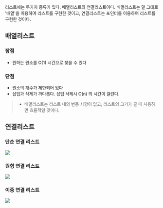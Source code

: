 리스트에는 두가지 종류가 있다. 배열리스트와 연결리스트이다. 배열리스트는 말 그대로 '배열'을 이용하여 리스트를 구현한 것이고, 연결리스트는 포인터를 이용하여 리스트를 구현한 것이다.

## 배열리스트

### 장점

- 원하는 원소를 O(1) 시간으로 찾을 수 있다

### 단점

- 원소의 개수가 제한되어 있다
- 삽입과 삭제가 까다롭다. 삽입 삭제시 O(n) 의 시간이 걸린다.

> - 배열리스트는 리스트 내의 변동 사항이 없고, 리스트의 크기가 클 때 사용하면 효율적일 것이다.

## 연결리스트

### 단순 연결 리스트

![](https://img1.daumcdn.net/thumb/R1280x0/?scode=mtistory2&fname=https%3A%2F%2Fblog.kakaocdn.net%2Fdn%2FkVK0b%2FbtqCKhEWhLR%2Ftc1L7Yn4bzsxqL8YsIaiLk%2Fimg.jpg)

### 원형 연결 리스트

![](https://img1.daumcdn.net/thumb/R1280x0/?scode=mtistory2&fname=https%3A%2F%2Fblog.kakaocdn.net%2Fdn%2Fbk7U8V%2FbtqCKBpFnYH%2FEIBfdBPI3bZIyK4pi4mdW0%2Fimg.jpg)

### 이중 연결 리스트

![](https://img1.daumcdn.net/thumb/R1280x0/?scode=mtistory2&fname=https%3A%2F%2Fblog.kakaocdn.net%2Fdn%2FbOHyHC%2FbtqCNaxP64V%2FWTSOCLWb9kUEKEu4Uv7rsk%2Fimg.jpg)

